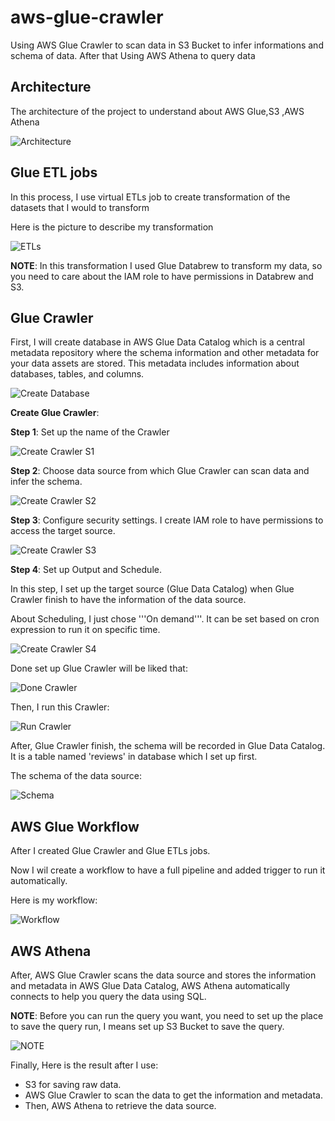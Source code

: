 # aws-glue-crawler
Using AWS Glue Crawler to scan data in S3 Bucket to infer informations and schema of data. After that Using AWS Athena to query data

## Architecture

The architecture of the project to understand about AWS Glue,S3 ,AWS Athena

![Architecture](./images/Architecture.jpg)


## Glue ETL jobs

In this process, I use virtual ETLs job to create transformation of the datasets that I would to transform

Here is the picture to describe my transformation

![ETLs](./images/ETLs.png)

**NOTE**: In this transformation I used Glue Databrew to transform my data, so you need to care about the IAM role to have permissions in Databrew and S3.

## Glue Crawler

First, I will create database in AWS Glue Data Catalog which is a central metadata repository where the schema information and other metadata for your data assets are stored. This metadata includes information about databases, tables, and columns.

![Create Database](./images/create_database_in_data_catalog.png)

**Create Glue Crawler**:

**Step 1**: Set up the name of the Crawler

![Create Crawler S1](./images/create_glue_crawler_step1.png)

**Step 2**: Choose data source from which Glue Crawler can scan data and infer the schema.

![Create Crawler S2](./images/create_glue_crawler_step2.png)

**Step 3**: Configure security settings. I create IAM role to have permissions to access the target source.

![Create Crawler S3](./images/create_glue_crawler_step3.png)

**Step 4**: Set up Output and Schedule.

In this step, I set up the target source (Glue Data Catalog) when Glue Crawler finish to have the information of the data source.

About Scheduling, I just chose '''On demand'''. It can be set based on cron expression to run it on specific time.

![Create Crawler S4](./images/create_glue_crawler_step4.png)

Done set up Glue Crawler will be liked that:

![Done Crawler](./images/done_create_glue_crawler.png)

Then, I run this Crawler:

![Run Crawler](./images/run_glue_crawler.png)

After, Glue Crawler finish, the schema will be recorded in Glue Data Catalog. It is a table named 'reviews' in database which I set up first.

The schema of the data source:

![Schema](./images/schema.png)

## AWS Glue Workflow

After I created Glue Crawler and Glue ETLs jobs.

Now I wil create a workflow to have a full pipeline and added trigger to run it automatically.

Here is my workflow:

![Workflow](./images/workflow.png)

## AWS Athena

After, AWS Glue Crawler scans the data source and stores the information and metadata in AWS Glue Data Catalog, AWS Athena automatically connects to help you query the data using SQL.

**NOTE**: Before you can run the query you want, you need to set up the place to save the query run, I means set up S3 Bucket to save the query.

![NOTE](./images/note_athena.png)

Finally, Here is the result after I use:

- S3 for saving raw data.
- AWS Glue Crawler to scan the data to get the information and metadata.
- Then, AWS Athena to retrieve the data source.



